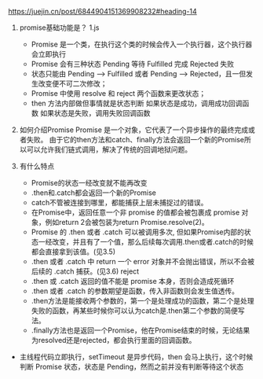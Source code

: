 https://juejin.cn/post/6844904151369908232#heading-14

1. promise基础功能是？
    1.js 
    - Promise 是一个类，在执行这个类的时候会传入一个执行器，这个执行器会立即执行
    - Promise 会有三种状态
        Pending 等待
        Fulfilled 完成
        Rejected 失败
    - 状态只能由 Pending --> Fulfilled 或者 Pending --> Rejected，且一但发生改变便不可二次修改；
    - Promise 中使用 resolve 和 reject 两个函数来更改状态；
    - then 方法内部做但事情就是状态判断
        如果状态是成功，调用成功回调函数
        如果状态是失败，调用失败回调函数

    


1. 如何介绍Promise
    Promise 是一个对象，它代表了一个异步操作的最终完成或者失败。
    由于它的then方法和catch、finally方法会返回一个新的Promise所以可以允许我们链式调用，解决了传统的回调地狱问题。
2. 有什么特点
    - Promise的状态一经改变就不能再改变
    - .then和.catch都会返回一个新的Promise
    - catch不管被连接到哪里，都能捕获上层未捕捉过的错误。
    - 在Promise中，返回任意一个非 promise 的值都会被包裹成 promise 对象，例如return 2会被包装为return Promise.resolve(2)。
    - Promise 的 .then 或者 .catch 可以被调用多次, 但如果Promise内部的状态一经改变，并且有了一个值，那么后续每次调用.then或者.catch的时候都会直接拿到该值。(见3.5)
    - .then 或者 .catch 中 return 一个 error 对象并不会抛出错误，所以不会被后续的 .catch 捕获。(见3.6) reject 
    - .then 或 .catch 返回的值不能是 promise 本身，否则会造成死循环
    - .then 或者 .catch 的参数期望是函数，传入非函数则会发生值透传。
    - .then方法是能接收两个参数的，第一个是处理成功的函数，第二个是处理失败的函数，再某些时候你可以认为catch是.then第二个参数的简便写法。
    - .finally方法也是返回一个Promise，他在Promise结束的时候，无论结果为resolved还是rejected，都会执行里面的回调函数。

- 主线程代码立即执行，setTimeout 是异步代码，then 会马上执行，这个时候判断 Promise 状态，状态是 Pending，然而之前并没有判断等待这个状态

